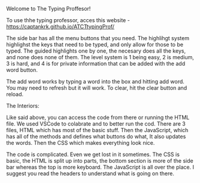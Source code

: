 Welcome to The Typing Proffesor!

To use thhe typing professor, acces this website - https://captankrk.github.io/ATCTtypingProf/

The side bar has all the menu buttons that you need. The highlihgt system highlighst the keys that need to be typed, and only allow for those to be typed. The guided highlights one by one, the necesary does all the keys, and none does none of them. The level system is 1 being easy, 2 is medium, 3 is hard, and 4 is for private information that can be added with the add word button.

The add word works by typing a word into the box and hitting add word. You may need to refresh but it will work. To clear, hit the clear button and reload.

The Interiors:

Like said above, you can access the code from there or running the HTML file. We used VSCode to colabrate and to better run the cod. There are 3 files, HTML which has most of the basic stuff. Then the JavaScript, which has all of the methods and defines what buttons do what, It also updates the words. Then the CSS which makes everything look nice. 

The code is complicated. Even we get lost in it sometimes. The CSS is basic, the HTML is split up into parts, the bottom section is more of the side bar whereas the top is more keyboard. The JavaScript is all over the place. I suggest you read the headers to understand what is going on there.
